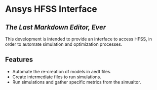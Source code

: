 # Ansys HFSS Interface
## _The Last Markdown Editor, Ever_

This development is intended to provide an interface to access HFSS, in order to automate simulation and optimization processes.

## Features

- Automate the re-creation of models in aedt files.
- Create intermediate files to run simulations.
- Run simulations and gather specific metrics from the simualtor.

